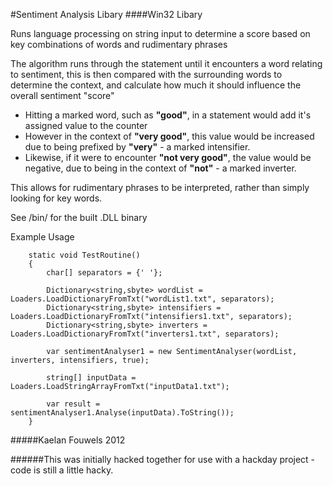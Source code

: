 #Sentiment Analysis Libary
####Win32 Libary

Runs language processing on string input to determine a score based on key combinations of words and rudimentary phrases

The algorithm runs through the statement until it encounters a word relating to sentiment, this is then compared with the surrounding words to determine the context, and calculate how much it should influence the overall sentiment "score"

- Hitting a marked word, such as __"good"__, in a statement would add it's assigned value to the counter
- However in the context of __"very good"__, this value would be increased due to being prefixed by __"very"__ - a marked intensifier. 
- Likewise, if it were to encounter __"not very good"__, the value would be negative, due to being in the context of __"not"__ - a marked inverter.

This allows for rudimentary phrases to be interpreted, rather than simply looking for key words.

See /bin/ for the built .DLL binary

Example Usage
```
	static void TestRoutine()
    {
        char[] separators = {' '};

        Dictionary<string,sbyte> wordList = Loaders.LoadDictionaryFromTxt("wordList1.txt", separators);
        Dictionary<string,sbyte> intensifiers = Loaders.LoadDictionaryFromTxt("intensifiers1.txt", separators);
        Dictionary<string,sbyte> inverters = Loaders.LoadDictionaryFromTxt("inverters1.txt", separators);

        var sentimentAnalyser1 = new SentimentAnalyser(wordList, inverters, intensifiers, true);

        string[] inputData = Loaders.LoadStringArrayFromTxt("inputData1.txt");

        var result = sentimentAnalyser1.Analyse(inputData).ToString());        
    }

```

#####Kaelan Fouwels 2012

######This was initially hacked together for use with a hackday project - code is still a little hacky.
